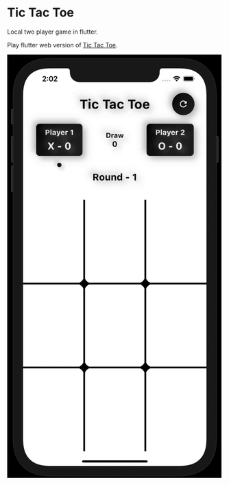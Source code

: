 # Tic Tac Toe

Local two player game in flutter.

Play flutter web version of [Tic Tac Toe](https://flutter-tictactoe.netlify.app).

![Flutter Tic Tac Toe](tictactoe.gif)
